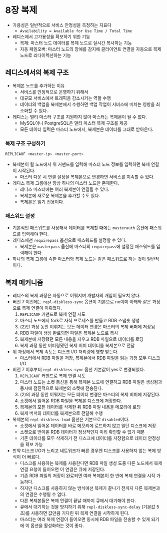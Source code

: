 # 8장 복제
- 가용성은 일반적으로 서비스 안정성을 측정하는 지표다
    - `Availability = Available for Use Time / Total Time`
- 레디스에서 고가용성을 확보하기 위한 기능
    - 복제: 마스터 노드 데이터를 복제 노드로 실시간 복사하는 기능
    - 자동 페일오버: 마스터 노드의 장애를 감지해 클라이언트 연결을 자동으로 복제 노드로 리다이렉션하는 기능

## 레디스에서의 복제 구조

- 복제본 노드를 추가하는 이유
    - 서비스를 안정적으로 운영하기 위해서
    - 대규모 서비스에서 트래픽을 감소시키는 역할 수행
    - 데이터의 백업을 복제본에서 수행하면 백업 작업이 서비스에 미치는 영향을 최소화할 수 있다.
- 레디스는 멀티 마스터 구조를 지원하지 않아 마스터는 복제본이 될 수 없다.
    - MySQL이나 PostgreSQL은 멀티 마스터 복제 구조를 제공
    - 모든 데이터 입력은 마스터 노드에서, 복제본은 데이터를 그대로 받아온다.

### 복제 구조 구성하기

```bash
REPLICAOF <master-ip> <master-port>
```

- 복제본이 될 노드에서 위 커맨드를 입력해 마스터 노드 정보를 입력하면 복제 연결이 시작된다.
    - 마스터 다운 시 연결 설정을 복제본으로 변경하면 서비스를 지속할 수 있다.
- 레디스 복제 그룹에선 항상 하나의 마스터 노드만 존재한다.
    - 레디스 마스터에는 여러 복제본이 연결될 수 있다.
    - 복제본에 새로운 복제본을 추가할 수도 있다.
    - 복제본은 읽기 전용이다.

### 패스워드 설정

- 기본적인 패스워드를 사용해서 데이터를 복제할 때에는 `masterauth` 옵션에 패스워드를 입력해야 한다.
- 레디스에선 `requirepass` 옵션으로 패스워드를 설정할 수 있다.
    - 복제본은 `masterpass` 옵션에 마스터의 `requirepass`에 설정된 패스워드를 입력해야 한다.
- 하나의 복제 그룹에 속한 마스터와 복제 노드는 같은 패스워드로 하는 것이 일반적이다.

## 복제 메커니즘

- 레디스의 복제 과정은 자동으로 이뤄지며 개발자의 개입이 필요치 않다.
- 버전 7 이전에는 `repl-diskless-sync` 옵션이 기본으로 no이며 아래와 같은 과정으로 복제 연결이 이뤄졌다.
  1. `REPLICAOF` 커맨드로 복제 연결 시도
  2. 마스터 노드에서 fork로 자식 프로세스를 만들고 RDB 스냅숏 생성
  3. (2)번 과정 동안 이뤄지는 모든 데이터 변경은 마스터의 복제 버퍼에 저장됨
  4. RDB 파일이 생성 완료되면 파일은 복제본 노드로 복사
  5. 복제본에 저장됐던 모든 내용을 지우고 RDB 파일으로 데이터를 로딩
  6. 복제 과정 동안 버퍼링됐던 복제 버퍼 데이터를 복제본으로 전달
- 위 과정에서 복제 속도는 디스크 I/O 처리량에 영향 받는다.
  - 마스터에서 RDB 파일을 저장, 복제본에서 RDB 파일을 읽는 과정 모두 디스크 I/O
- 버전 7 이후부터 `repl-diskless-sync` 옵션 기본값이 yes로 변경되었다.
  1. `REPLICAOF` 커맨드로 복제 연결 시도
  2. 마스터 노드는 소켓 통신을 통해 복제본 노드에 연결하고 RDB 파일은 생성됨과 동시에 점진적으로 복제본의 소켓에 전송된다.
  3. (2)의 과정 동안 이뤄지는 모든 데이터 변경은 마스터의 복제 버퍼에 저장된다.
  4. 소켓에서 읽어온 RDB 파일을 복제본 디스크에 저장한다.
  5. 복제본의 모든 데이터를 삭제한 뒤 RDB 파일 내용을 메모리에 로딩
  6. 복제 버퍼의 데이터를 복제본으로 전달해 수행
- 복제본의 `repl-diskless-load` 옵션은 기본으로 `disabled`이다.
  - 소켓에서 읽어온 데이터를 바로 메모리에 로드하지 않고 일단 디스크에 저장
  - 소켓으로 받아온 RDB 데이터가 정상적인지 미리 확인할 수 없기 때문
  - 기존 데이터를 모두 삭제하기 전 디스크에 데이터를 저장함으로 데이터 안정성을 확보 가능
- 만약 디스크 I/O가 느리고 네트워크가 빠른 경우엔 디스크를 사용하지 않는 복제 방식이 더 빠르다.
  - 디스크를 사용하는 복제를 사용한다면 RDB 파일 생성 도중 다른 노드에서 복제 연결 요청이 들어오면 이 연결은 큐에 저장된다.
  - 기존 RDB 파일의 저장이 완료되면 여러 복제본이 한 번에 복제 연결을 시작 가능하다.
  - 하지만 디스크를 사용하지 않는 방식에선 복제가 끝나기 전까지 다른 복제본과의 연결은 수행될 수 없다.
  - 다른 복제본들은 복제 연결이 끝날 때까지 큐에서 대기해야 한다.
  - 큐에서 대기하는 것을 방지하기 위해 `repl-diskless-sync-delay` (기본값 5초)를 사용하면 값만큼 기다린 뒤 복제 연결을 시작하게 된다.
  - 마스터는 여러 복제 연결이 들어오면 동시에 RDB 파일을 전송할 수 있게 되기에 이 옵션을 활성화하는 것이 좋다.
